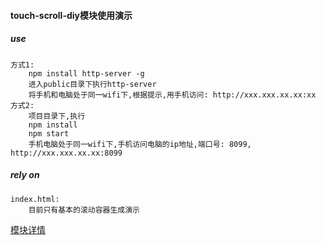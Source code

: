#### touch-scroll-diy模块使用演示

##### use
	
	方式1:
		npm install http-server -g
		进入public目录下执行http-server
		将手机和电脑处于同一wifi下,根据提示,用手机访问: http://xxx.xxx.xx.xx:xx
	方式2:
		项目目录下,执行
		npm install
		npm start
		手机电脑处于同一wifi下,手机访问电脑的ip地址,端口号: 8099, http://xxx.xxx.xx.xx:8099

##### rely on
	
	index.html: 
		目前只有基本的滚动容器生成演示

[模块详情](https://github.com/huoxuhuoxu/touch-scroll-diy)
	
	



